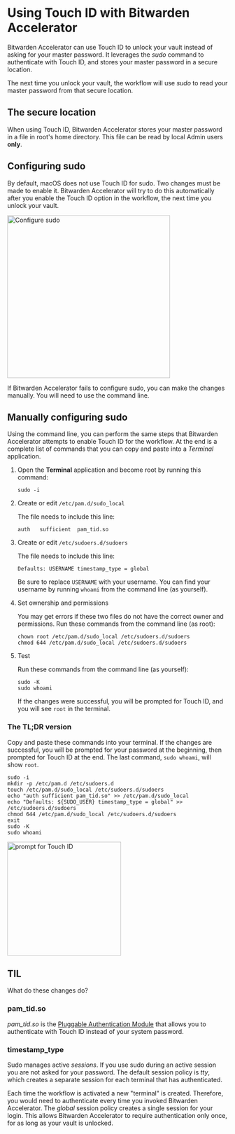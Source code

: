 # Using Touch ID with Bitwarden Accelerator

Bitwarden Accelerator can use Touch ID to unlock your vault instead of asking for your master password.  It leverages the *sudo* command to authenticate with Touch ID, and stores your master password in a secure location.

The next time you unlock your vault, the workflow will use *sudo* to read your master password from that secure location.

## The secure location

When using Touch ID, Bitwarden Accelerator stores your master password in a file in root's home directory.  This file can be read by local Admin users **only**.

## Configuring sudo

By default, macOS does not use Touch ID for sudo.  Two changes must be made to enable it.  Bitwarden Accelerator will try to do this automatically after you enable the Touch ID option in the workflow, the next time you unlock your vault.

<img width="372" alt="Configure sudo" src="https://github.com/user-attachments/assets/b74880ce-337c-46cd-954f-625c55366034" />

If Bitwarden Accelerator fails to configure sudo, you can make the changes manually.  You will need to use the command line.

## Manually configuring sudo

Using the command line, you can perform the same steps that Bitwarden Accelerator attempts to enable Touch ID for the workflow.  At the end is a complete list of commands that you can copy and paste into a _Terminal_ application.

1. Open the **Terminal** application and become root by running this command:

    `sudo -i`

1. Create or edit `/etc/pam.d/sudo_local`

	The file needs to include this line:

	`auth	sufficient	pam_tid.so`

1. Create or edit `/etc/sudoers.d/sudoers`

	The file needs to include this line:

	`Defaults: USERNAME timestamp_type = global`

	Be sure to replace `USERNAME` with your username.  You can find your username by running `whoami` from the command line (as yourself).

1. Set ownership and permissions

	You may get errors if these two files do not have the correct owner and permissions.  Run these commands from the command line (as root):

	```
	chown root /etc/pam.d/sudo_local /etc/sudoers.d/sudoers
	chmod 644 /etc/pam.d/sudo_local /etc/sudoers.d/sudoers
	```

1. Test

	Run these commands from the command line (as yourself):

	```
	sudo -K
	sudo whoami
	```

	If the changes were successful, you will be prompted for Touch ID, and you will see `root` in the terminal.

### The TL;DR version

Copy and paste these commands into your terminal.  If the changes are successful, you will be prompted for your password at the beginning, then prompted for Touch ID at the end.  The last command, `sudo whoami`, will show `root`.


```
sudo -i
mkdir -p /etc/pam.d /etc/sudoers.d
touch /etc/pam.d/sudo_local /etc/sudoers.d/sudoers
echo "auth sufficient pam_tid.so" >> /etc/pam.d/sudo_local
echo "Defaults: ${SUDO_USER} timestamp_type = global" >> /etc/sudoers.d/sudoers
chmod 644 /etc/pam.d/sudo_local /etc/sudoers.d/sudoers
exit
sudo -K
sudo whoami
```

<img width="260" alt="prompt for Touch ID" src="https://github.com/user-attachments/assets/354c1530-7cbc-4841-8c3d-e0279377a44d" />

## TIL

What do these changes do?

### pam_tid.so

*pam_tid.so* is the [Pluggable Authentication Module](https://en.wikipedia.org/wiki/Pluggable_Authentication_Module) that allows you to authenticate with Touch ID instead of your system password.

### timestamp_type

Sudo manages active *sessions*.  If you use sudo during an active session you are not asked for your password.  The default session policy is *tty*, which creates a separate session for each terminal that has authenticated.

Each time the workflow is activated a new "terminal" is created.  Therefore, you would need to authenticate every time you invoked Bitwarden Accelerator.  The *global* session policy creates a single session for your login.  This allows Bitwarden Accelerator to require authentication only once, for as long as your vault is unlocked.
